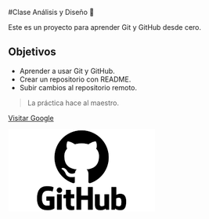#Clase Análisis y Diseño 🚀


Este es un proyecto para aprender Git y GitHub desde cero.

## Objetivos
- Aprender a usar Git y GitHub.
- Crear un repositorio con README.
- Subir cambios al repositorio remoto.

> La práctica hace al maestro.

[Visitar Google](https://www.google.com)

![Imagen del proyecto](descarga.png)
